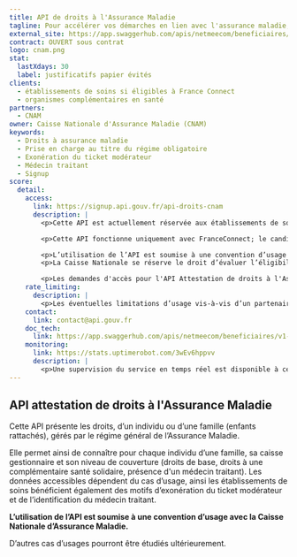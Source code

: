 ```yaml
---
title: API de droits à l'Assurance Maladie
tagline: Pour accélérer vos démarches en lien avec l'assurance maladie, automatisez la récupération des droits à l’Assurance Maladie de vos clients
external_site: https://app.swaggerhub.com/apis/netmeecom/beneficiaires/v1-apim
contract: OUVERT sous contrat
logo: cnam.png
stat:
  lastXdays: 30
  label: justificatifs papier évités
clients:
  - établissements de soins si éligibles à France Connect
  - organismes complémentaires en santé
partners:
  - CNAM
owner: Caisse Nationale d'Assurance Maladie (CNAM)
keywords:
  - Droits à assurance maladie
  - Prise en charge au titre du régime obligatoire
  - Exonération du ticket modérateur
  - Médecin traitant
  - Signup
score:
  detail:
    access:
      link: https://signup.api.gouv.fr/api-droits-cnam
      description: |
        <p>Cette API est actuellement réservée aux établissements de soins pour leur démarche de pré admission et aux organismes complémentaires en santé pour faciliter leur démarche d’adhésion.</p>

        <p>Cette API fonctionne uniquement avec FranceConnect; le candidat à l’utilisation de cette API doit être préalablement "fournisseur de services" FranceConnect.</p>

        <p>L’utilisation de l’API est soumise à une convention d’usage avec la Caisse Nationale d’Assurance Maladie. Les données accessibles dépendent également du cas d’usage.</p>
        <p>La Caisse Nationale se réserve le droit d’évaluer l’éligibilité des candidats au regard des cas d’usage indiqués.</p>

        <p>Les demandes d'accès pour l'API Attestation de droits à l'Assurance Maladie utilisent signup.api.gouv.fr, un outil mis à disposition pour toutes les API cataloguées sur api.gouv.fr.</p>
    rate_limiting:
      description: |
        <p>Les éventuelles limitations d’usage vis-à-vis d’un partenaire sont incluses dans la convention.</p>
    contact:
      link: contact@api.gouv.fr
    doc_tech:
      link: https://app.swaggerhub.com/apis/netmeecom/beneficiaires/v1-apim
    monitoring:
      link: https://stats.uptimerobot.com/3wEv6hppvv
      description: |
        <p>Une supervision du service en temps réel est disponible à cette adresse.</p>
---
```


## API attestation de droits à l'Assurance Maladie
Cette API présente les droits, d’un individu ou d’une famille (enfants rattachés), gérés par le régime général de l’Assurance Maladie.

Elle permet ainsi de connaître pour chaque individu d’une famille, sa caisse gestionnaire et son niveau de couverture (droits de base, droits à une complémentaire santé solidaire, présence d'un médecin traitant). Les données accessibles dépendent du cas d’usage, ainsi les établissements de soins bénéficient également des motifs d’exonération du ticket modérateur et de l’identification du médecin traitant.

**L’utilisation de l’API est soumise à une convention d’usage avec la Caisse Nationale d’Assurance Maladie.**

D’autres cas d’usages pourront être étudiés ultérieurement.
